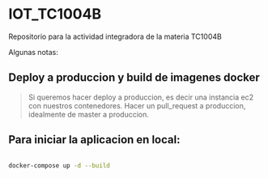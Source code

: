# IOT_TC1004B
Repositorio para la actividad integradora de la materia TC1004B

Algunas notas:

## Deploy a produccion y build de imagenes docker
> Si queremos hacer deploy a produccion, es decir una instancia ec2 con nuestros contenedores.
Hacer un pull_request a produccion, idealmente de master a produccion.

## Para iniciar la aplicacion en local: 

```sh

docker-compose up -d --build

```
